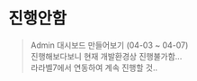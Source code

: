 # 진행안함
> Admin 대시보드 만들어보기 (04-03 ~ 04-07)  
> 진행해보다보니 현재 개발환경상 진행불가함...  
> 라라벨7에서 연동하여 계속 진행할 것.. 
